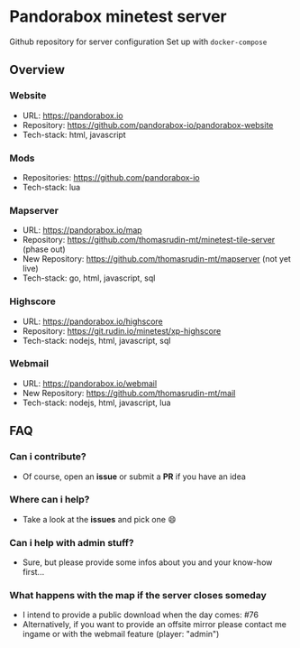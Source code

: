 
# Pandorabox minetest server
Github repository for server configuration
Set up with `docker-compose`

## Overview

### Website

* URL: https://pandorabox.io
* Repository: https://github.com/pandorabox-io/pandorabox-website
* Tech-stack: html, javascript

### Mods

* Repositories: https://github.com/pandorabox-io
* Tech-stack: lua

### Mapserver

* URL: https://pandorabox.io/map
* Repository: https://github.com/thomasrudin-mt/minetest-tile-server (phase out)
* New Repository: https://github.com/thomasrudin-mt/mapserver (not yet live)
* Tech-stack: go, html, javascript, sql

### Highscore

* URL: https://pandorabox.io/highscore
* Repository: https://git.rudin.io/minetest/xp-highscore
* Tech-stack: nodejs, html, javascript, sql

### Webmail

* URL: https://pandorabox.io/webmail
* New Repository: https://github.com/thomasrudin-mt/mail
* Tech-stack: nodejs, html, javascript, lua

## FAQ

### Can i contribute?
* Of course, open an **issue** or submit a **PR** if you have an idea

### Where can i help?
* Take a look at the **issues** and pick one :smile:

### Can i help with admin stuff?
* Sure, but please provide some infos about you and your know-how first...

### What happens with the map if the server closes someday
* I intend to provide a public download when the day comes: #76
* Alternatively, if you want to provide an offsite mirror please contact me ingame or with the webmail feature (player: "admin")


